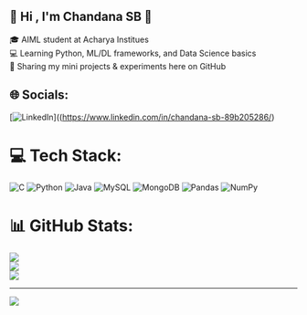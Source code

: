 ## 💫 Hi , I'm Chandana SB 👋
🎓 AIML student at Acharya Institues<br>
💻 Learning Python, ML/DL frameworks, and Data Science basics<br>
📂 Sharing my mini projects & experiments here on GitHub


## 🌐 Socials:
[![LinkedIn](https://img.shields.io/badge/LinkedIn-%230077B5.svg?logo=linkedin&logoColor=white)]((https://www.linkedin.com/in/chandana-sb-89b205286/) 

# 💻 Tech Stack:
![C](https://img.shields.io/badge/c-%2300599C.svg?style=for-the-badge&logo=c&logoColor=white) ![Python](https://img.shields.io/badge/python-3670A0?style=for-the-badge&logo=python&logoColor=ffdd54) ![Java](https://img.shields.io/badge/java-%23ED8B00.svg?style=for-the-badge&logo=openjdk&logoColor=white) ![MySQL](https://img.shields.io/badge/mysql-4479A1.svg?style=for-the-badge&logo=mysql&logoColor=white) ![MongoDB](https://img.shields.io/badge/MongoDB-%234ea94b.svg?style=for-the-badge&logo=mongodb&logoColor=white) ![Pandas](https://img.shields.io/badge/pandas-%23150458.svg?style=for-the-badge&logo=pandas&logoColor=white) ![NumPy](https://img.shields.io/badge/numpy-%23013243.svg?style=for-the-badge&logo=numpy&logoColor=white)
# 📊 GitHub Stats:
![](https://github-readme-stats.vercel.app/api?username=Chandana9900&theme=radical&hide_border=false&include_all_commits=false&count_private=false)<br/>
![](https://nirzak-streak-stats.vercel.app/?user=Chandana9900&theme=radical&hide_border=false)<br/>
![](https://github-readme-stats.vercel.app/api/top-langs/?username=Chandana9900&theme=radical&hide_border=false&include_all_commits=false&count_private=false&layout=compact)

---
[![](https://visitcount.itsvg.in/api?id=Chandana9900&icon=0&color=0)](https://visitcount.itsvg.in)


